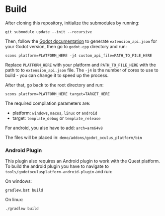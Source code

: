 # Build
After cloning this repository, initialize the submodules by running:
```
git submodule update --init --recursive
```

Then, follow the [Godot documentation](https://docs.godotengine.org/en/stable/tutorials/scripting/gdextension/gdextension_cpp_example.html#building-the-c-bindings) to generate `extension_api.json` for your Godot version, then go to `godot-cpp` directory and run:
```
scons platform=PLATFORM_HERE -j4 custom_api_file=PATH_TO_FILE_HERE
```
Replace `PLATFORM_HERE` with your platform and `PATH_TO_FILE_HERE` with the path to to `extension_api.json` file. The `-j4` is the number of cores to use to build - you can change it to speed up the process.

After that, go back to the root directory and run:

```
scons platform=PLATFORM_HERE target=TARGET_HERE
```

The required compilation parameters are:

- platform: `windows`, `macos`, `linux` or `android`
- target: `template_debug` or `template_release`

For android, you also have to add: `arch=arm64v8`

The files will be placed in: `demo/addons/godot_oculus_platform/bin`

### Android Plugin
This plugin also requires an Android plugin to work with the Quest platform. To build the android plugin you have to navigate to `tools/godotoculusplatform-android-plugin` and run:

On windows:
```
gradlew.bat build
```

On linux:
```
./gradlew build
```